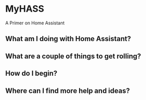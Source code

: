 # MyHASS
A Primer on Home Assistant

## What am I doing with Home Assistant?

## What are a couple of things to get rolling?

## How do I begin?

## Where can I find more help and ideas?
